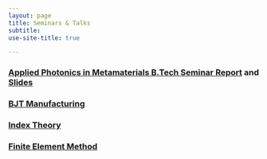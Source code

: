 ```yaml
---
layout: page
title: Seminars & Talks
subtitle: 
use-site-title: true

---
```


### [Applied Photonics in Metamaterials B.Tech Seminar Report](/applied_photonics_in_metamaterials.pdf) and [Slides]()
### [BJT Manufacturing](/bjt_manufacturing.pdf)

### [Index Theory](https://docs.google.com/presentation/d/e/2PACX-1vS9bgRcnedoBFPlIKGGn7Vn-VtkNfd1HfeDI4B3rZNtzoVMwqg_RK--rt9ikXZjoFbAGC4cewGlUFRY/pub?start=false&loop=false&delayms=60000)

### [Finite Element Method](https://docs.google.com/presentation/d/1T3dr4a9Gov1vqSaI1jWNJJToVnrJDS4lBagVCL0WrUM/edit?usp=sharing)

